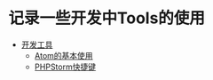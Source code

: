 # 记录一些开发中Tools的使用

* [开发工具](README.md)
  * [Atom的基本使用](atom/README.md)
  * [PHPStorm快捷键](phpstorm/keymap.md)